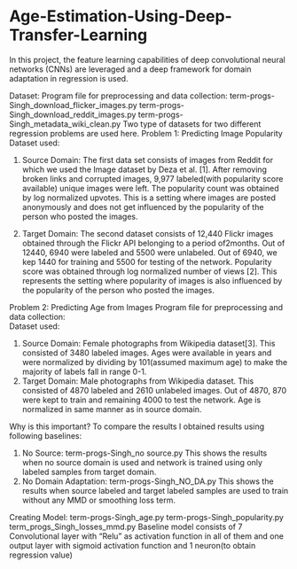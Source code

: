 # Age-Estimation-Using-Deep-Transfer-Learning

In this project, the feature learning capabilities of deep convolutional neural networks (CNNs) are leveraged and a deep framework for domain adaptation in regression is used. 
 
Dataset: 
Program file for preprocessing and data collection:  term-progs-Singh_download_flicker_images.py term-progs-Singh_download_reddit_images.py term-progs-Singh_metadata_wiki_clean.py 
Two type of datasets for two different regression problems are used here. 
Problem 1: Predicting Image Popularity Dataset used:  
1.	Source Domain: The first data set consists of images from Reddit for which we used the Image dataset by Deza et al. [1]. After removing broken links and corrupted images, 9,977 labeled(with popularity score available) unique images were left. The popularity count was obtained by log normalized upvotes. This is a setting where images are posted anonymously and does not get influenced by the popularity of the person who posted the images. 
 
2.	Target Domain: The second dataset consists of 12,440 Flickr images obtained through the 
Flickr API belonging to a period of2months. Out of 12440, 6940 were labeled and 5500 were 
unlabeled. Out of 6940, we kep 1440 for training and 5500 for testing of the network. Popularity score was obtained through log normalized number of views [2]. This represents the setting where popularity of images is also influenced by the popularity of the person who posted the images. 
 
Problem 2: Predicting Age from Images 
Program file for preprocessing and data collection:  
Dataset used: 
1.	Source Domain: Female photographs from Wikipedia dataset[3]. This consisted of 3480 labeled images. Ages were available in years and were normalized by dividing by 101(assumed maximum age) to make the majority of labels fall in range 0-1.  
2.	Target Domain: Male photographs from Wikipedia dataset. This consisted of 4870 labeled and 2610 unlabeled images. Out of 4870, 870 were kept to train and remaining 4000 to test the network. Age is normalized in same manner as in source domain. 
 
Why is this important? 
To compare the results I obtained results using following baselines: 
1.	No Source: term-progs-Singh_no source.py 
 This shows the results when no source domain is used and network is trained using only labeled samples from target domain.  
2.	No Domain Adaptation: term-progs-Singh_NO_DA.py 
This shows the results when source labeled and target labeled samples are used to train without any MMD or smoothing loss term. 
 
Creating Model: 
term-progs-Singh_age.py term-progs-Singh_popularity.py term_progs_Singh_losses_mmd.py Baseline model consists of 7 Convolutional layer with “Relu” as activation function in all of them and one output layer with sigmoid activation function and 1 neuron(to obtain regression value) 
